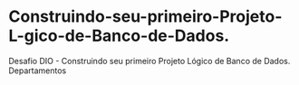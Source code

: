 # Construindo-seu-primeiro-Projeto-L-gico-de-Banco-de-Dados.
Desafio DIO - Construindo seu primeiro Projeto Lógico de Banco de Dados. Departamentos
